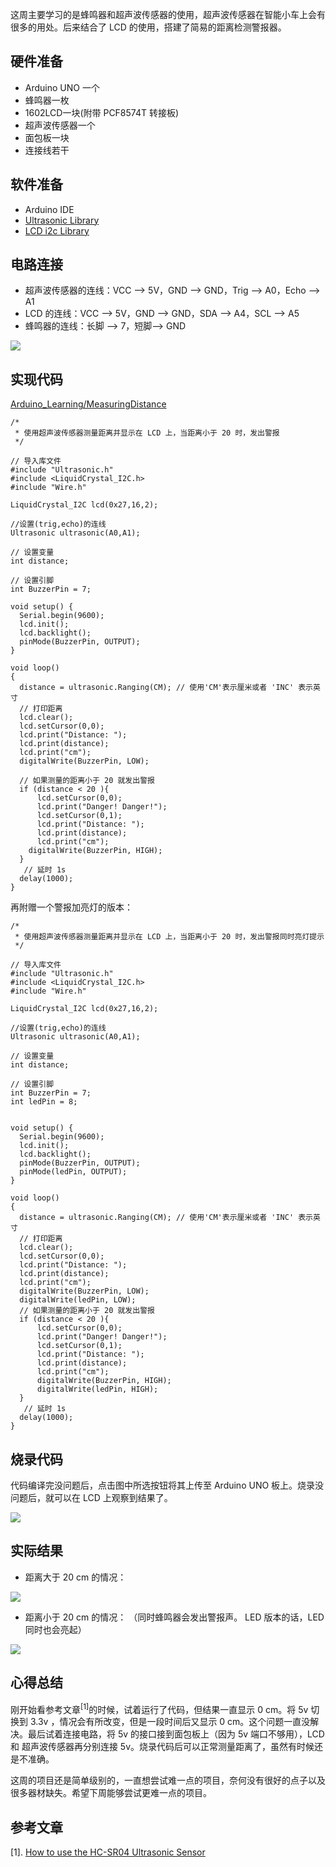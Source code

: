 这周主要学习的是蜂鸣器和超声波传感器的使用，超声波传感器在智能小车上会有很多的用处。后来结合了 LCD 的使用，搭建了简易的距离检测警报器。


## 硬件准备

+ Arduino UNO 一个
+ 蜂鸣器一枚
+ 1602LCD一块(附带 PCF8574T 转接板)
+ 超声波传感器一个
+ 面包板一块
+ 连接线若干

## 软件准备

+ Arduino IDE
+ [Ultrasonic Library](https://github.com/JRodrigoTech/Ultrasonic-HC-SR04)
+ [LCD i2c Library](https://drive.google.com/file/d/1Oc56q2GPs5SOA-PdbVHHSxKCnI9KY5xd/view)


## 电路连接

+ 超声波传感器的连线：VCC ——> 5V，GND ——> GND，Trig ——> A0，Echo ——> A1
+ LCD 的连线：VCC ——> 5V，GND ——> GND，SDA ——> A4，SCL ——> A5
+ 蜂鸣器的连线：长脚 ——> 7，短脚——> GND

![](https://upload-images.jianshu.io/upload_images/2759738-18db983d6a607887.png?imageMogr2/auto-orient/strip%7CimageView2/2/w/1240)



## 实现代码

[Arduino_Learning/MeasuringDistance](https://github.com/caoqi95/Arduino_Learning/blob/master/Projects/MeasuringDistance/MeasuringDistance.ino)
```
/*
 * 使用超声波传感器测量距离并显示在 LCD 上，当距离小于 20 时，发出警报
 */

// 导入库文件
#include "Ultrasonic.h"
#include <LiquidCrystal_I2C.h> 
#include "Wire.h"

LiquidCrystal_I2C lcd(0x27,16,2);

//设置(trig,echo)的连线
Ultrasonic ultrasonic(A0,A1);

// 设置变量
int distance;

// 设置引脚
int BuzzerPin = 7;

void setup() {
  Serial.begin(9600);
  lcd.init();
  lcd.backlight();
  pinMode(BuzzerPin, OUTPUT);
}

void loop()
{
  distance = ultrasonic.Ranging(CM); // 使用'CM'表示厘米或者 'INC' 表示英寸
  // 打印距离
  lcd.clear(); 
  lcd.setCursor(0,0);
  lcd.print("Distance: ");
  lcd.print(distance);
  lcd.print("cm");
  digitalWrite(BuzzerPin, LOW);
  
  // 如果测量的距离小于 20 就发出警报
  if (distance < 20 ){
      lcd.setCursor(0,0);
      lcd.print("Danger! Danger!");
      lcd.setCursor(0,1);
      lcd.print("Distance: ");
      lcd.print(distance);
      lcd.print("cm");
    digitalWrite(BuzzerPin, HIGH);
  }
   // 延时 1s 
  delay(1000);
}
```

再附赠一个警报加亮灯的版本：

```
/*
 * 使用超声波传感器测量距离并显示在 LCD 上，当距离小于 20 时，发出警报同时亮灯提示
 */

// 导入库文件
#include "Ultrasonic.h"
#include <LiquidCrystal_I2C.h> 
#include "Wire.h"

LiquidCrystal_I2C lcd(0x27,16,2);

//设置(trig,echo)的连线
Ultrasonic ultrasonic(A0,A1);

// 设置变量
int distance;

// 设置引脚
int BuzzerPin = 7;
int ledPin = 8;


void setup() {
  Serial.begin(9600);
  lcd.init();
  lcd.backlight();
  pinMode(BuzzerPin, OUTPUT);
  pinMode(ledPin, OUTPUT);
}

void loop()
{
  distance = ultrasonic.Ranging(CM); // 使用'CM'表示厘米或者 'INC' 表示英寸
  // 打印距离
  lcd.clear(); 
  lcd.setCursor(0,0);
  lcd.print("Distance: ");
  lcd.print(distance);
  lcd.print("cm");
  digitalWrite(BuzzerPin, LOW);
  digitalWrite(ledPin, LOW);
  // 如果测量的距离小于 20 就发出警报
  if (distance < 20 ){
      lcd.setCursor(0,0);
      lcd.print("Danger! Danger!");
      lcd.setCursor(0,1);
      lcd.print("Distance: ");
      lcd.print(distance);
      lcd.print("cm");
      digitalWrite(BuzzerPin, HIGH);
      digitalWrite(ledPin, HIGH);
  }
   // 延时 1s
  delay(1000);
}
```

## 烧录代码

代码编译完没问题后，点击图中所选按钮将其上传至 Arduino UNO 板上。烧录没问题后，就可以在 LCD 上观察到结果了。

![](https://upload-images.jianshu.io/upload_images/2759738-084cf4c5ec802be7.png?imageMogr2/auto-orient/strip%7CimageView2/2/w/1240)



## 实际结果

+ 距离大于 20 cm 的情况：

![](https://upload-images.jianshu.io/upload_images/2759738-7a31766fdfb9f645.png?imageMogr2/auto-orient/strip%7CimageView2/2/w/1000/format/webp)

+ 距离小于 20 cm 的情况：
（同时蜂鸣器会发出警报声。 LED 版本的话，LED 同时也会亮起）

![](https://upload-images.jianshu.io/upload_images/2759738-0ec1a5ee77868761.png?imageMogr2/auto-orient/strip%7CimageView2/2/w/1240)




## 心得总结 

刚开始看参考文章<sup>[1]</sup>的时候，试着运行了代码，但结果一直显示 0 cm。将 5v 切换到 3.3v ，情况会有所改变，但是一段时间后又显示 0 cm。这个问题一直没解决。最后试着连接电路，将 5v 的接口接到面包板上（因为 5v 端口不够用），LCD 和 超声波传感器再分别连接 5v。烧录代码后可以正常测量距离了，虽然有时候还是不准确。

这周的项目还是简单级别的，一直想尝试难一点的项目，奈何没有很好的点子以及很多器材缺失。希望下周能够尝试更难一点的项目。

## 参考文章

[1]. [How to use the HC-SR04 Ultrasonic Sensor](http://www.ardumotive.com/how-to-use-the-hc-sr04-ultrasonic-sensor-en.html#)



